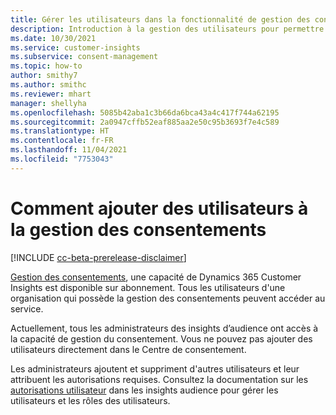 ```yaml
---
title: Gérer les utilisateurs dans la fonctionnalité de gestion des consentements
description: Introduction à la gestion des utilisateurs pour permettre aux administrateurs d'accéder au centre de consentement.
ms.date: 10/30/2021
ms.service: customer-insights
ms.subservice: consent-management
ms.topic: how-to
author: smithy7
ms.author: smithc
ms.reviewer: mhart
manager: shellyha
ms.openlocfilehash: 5085b42aba1c3b66da6bca43a4c417f744a62195
ms.sourcegitcommit: 2a0947cffb52eaf885aa2e50c95b3693f7e4c589
ms.translationtype: HT
ms.contentlocale: fr-FR
ms.lasthandoff: 11/04/2021
ms.locfileid: "7753043"
---
```

# <a name="how-to-add-users-to-consent-management"></a>Comment ajouter des utilisateurs à la gestion des consentements

[!INCLUDE [cc-beta-prerelease-disclaimer](includes/cc-beta-prerelease-disclaimer.md)]

[Gestion des consentements](overview.md), une capacité de Dynamics 365 Customer Insights est disponible sur abonnement. Tous les utilisateurs d'une organisation qui possède la gestion des consentements peuvent accéder au service. 

Actuellement, tous les administrateurs des insights d’audience ont accès à la capacité de gestion du consentement. Vous ne pouvez pas ajouter des utilisateurs directement dans le Centre de consentement.

Les administrateurs ajoutent et suppriment d'autres utilisateurs et leur attribuent les autorisations requises. Consultez la documentation sur les [autorisations utilisateur](../audience-insights/permissions.md) dans les insights audience pour gérer les utilisateurs et les rôles des utilisateurs.
